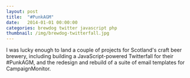```yaml
---
layout: post
title:  "#PunkAGM"
date:   2014-01-01 00:00:00
categories: brewdog twitter javascript php
thumbnail: /img/brewdog-twitterfall.jpg
---
```


I was lucky enough to land a couple of projects for Scotland's craft beer brewery, including building a JavaScript-powered Twitterfall for their #PunkAGM, and the redesign and rebuild of a suite of email templates for CampaignMonitor.